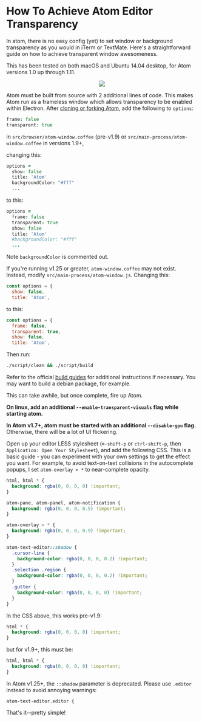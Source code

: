# How To Achieve Atom Editor Transparency

In atom, there is no easy config (yet) to set window or background transparency as you would in iTerm or TextMate. Here's a straightforward guide on how to achieve transparent window awesomeness.

This has been tested on both macOS and Ubuntu 14.04 desktop, for Atom versions 1.0 up through 1.11.

<p align="center">
  <img src="screenshot.png" />
</p>

Atom must be built from source with 2 additional lines of code. This makes Atom run as a frameless window which allows transparency to be enabled within Electron. After [cloning or forking Atom](https://github.com/atom/atom), add the following to `options`:

```coffeescript
frame: false
transparent: true
```

in `src/browser/atom-window.coffee` (pre-v1.9) or `src/main-process/atom-window.coffee` in versions 1.9+,

changing this:

```coffeescript
options =
  show: false
  title: 'Atom'
  backgroundColor: "#fff"
  ...
```

to this:

```coffeescript
options =
  frame: false
  transparent: true
  show: false
  title: 'Atom'
  #backgroundColor: "#fff"
  ...
```

Note `backgroundColor` is commented out.

If you're running v1.25 or greater, `atom-window.coffee` may not exist. Instead, modify `src/main-process/atom-window.js`.
Changing this:

```javascript
const options = {
  show: false,
  title: 'Atom',
```

to this:

```javascript
const options = {
  frame: false,
  transparent: true,
  show: false,
  title: 'Atom',
```

Then run:

```sh
./script/clean && ./script/build
```

Refer to the official [build guides](https://github.com/atom/atom#building) for additional instructions if necessary. You may want to build a debian package, for example.

This can take awhile, but once complete, fire up Atom.

**On linux, add an additional `--enable-transparent-visuals` flag while starting atom.**

**In Atom v1.7+, atom must be started with an additional `--disable-gpu` flag.** Otherwise, there will be a lot of UI flickering.

Open up your editor LESS stylesheet (`⌘-shift-p` or `ctrl-shift-p`, then `Application: Open Your Stylesheet`), and add the following CSS. This is a basic guide - you can experiment with your own settings to get the effect you want. For example, to avoid text-on-text collisions in the autocomplete popups, I set `atom-overlay > *` to near-complete opacity.

```css
html, html * {
  background: rgba(0, 0, 0, 0) !important;
}

atom-pane, atom-panel, atom-notification {
  background: rgba(0, 0, 0, 0.5) !important;
}

atom-overlay > * {
  background: rgba(0, 0, 0, 0.9) !important;
}

atom-text-editor::shadow {
  .cursor-line {
    background-color: rgba(0, 0, 0, 0.2) !important;
  }
  .selection .region {
    background-color: rgba(0, 0, 0, 0.2) !important;
  }
  .gutter {
    background-color: rgba(0, 0, 0, 0) !important;
  }
}
```

In the CSS above, this works pre-v1.9:

```css
html * {
  background: rgba(0, 0, 0, 0) !important;
}
```

but for v1.9+, this must be:

```css
html, html * {
  background: rgba(0, 0, 0, 0) !important;
}
```

In Atom v1.25+, the `::shadow` parameter is deprecated. Please use `.editor` instead to avoid annoying warnings:

```
atom-text-editor.editor {
```

That's it--pretty simple!
